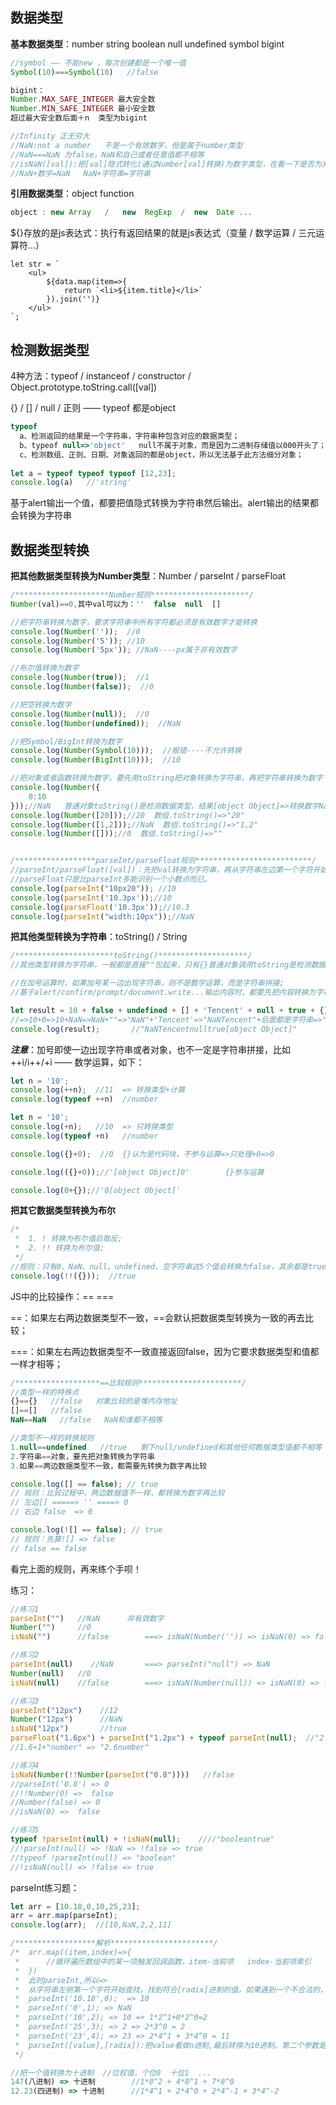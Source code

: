 ## 数据类型

**基本数据类型**：number    string    boolean   null    undefined    symbol     bigint

```javascript
//symbol —— 不能new ，每次创建都是一个唯一值
Symbol(10)===Symbol(10)   //false

bigint：
Number.MAX_SAFE_INTEGER 最大安全数
Number.MIN_SAFE_INTEGER 最小安全数
超过最大安全数后面＋n  类型为bigint

//Infinity 正无穷大
//NaN:not a number   不是一个有效数字，但是属于number类型
//NaN===NaN 为false，NaN和自己或者任意值都不相等
//isNaN([val]):把[val]隐式转化(通过Number[val]转换)为数字类型，在看一下是否为非有效数字，如果确实是非有效数字，结果返回true，反之如果是有效数字，返回结果为false
//NaN+数字=NaN   NaN+字符串=字符串
```

**引用数据类型**：object   function

```javascript
object : new Array   /   new  RegExp  /  new  Date ...
```

${}存放的是js表达式：执行有返回结果的就是js表达式（变量 / 数学运算 / 三元运算符...）

```vue
let str = `
	<ul>
		${data.map(item=>{
            return `<li>${item.title}</li>`
        }).join('')}
	</ul>
`;
```

## 检测数据类型

4种方法：typeof  /  instanceof / constructor / Object.prototype.toString.call([val])

{} / [] / null / 正则  —— typeof  都是object

```javascript
typeof
  a、检测返回的结果是一个字符串，字符串种包含对应的数据类型；
  b、typeof null=>'object'   null不属于对象，而是因为二进制存储值以000开头了；检测对象细分的类型也都是'object'
  c、检测数组、正则、日期、对象返回的都是object，所以无法基于此方法细分对象；
  
let a = typeof typeof typeof [12,23];
console.log(a)   //'string'
```

基于alert输出一个值，都要把值隐式转换为字符串然后输出。alert输出的结果都会转换为字符串



## 数据类型转换

**把其他数据类型转换为Number类型**：Number / parseInt / parseFloat

```javascript
/*********************Number规则**********************/
Number(val)==0,其中val可以为：''  false  null  []

//把字符串转换为数字，要求字符串中所有字符都必须是有效数字才能转换
console.log(Number(''));  //0
console.log(Number('5')); //10
console.log(Number('5px')); //NaN----px属于非有效数字

//布尔值转换为数字
console.log(Number(true));  //1
console.log(Number(false));  //0

//把空转换为数字
console.log(Number(null));  //0
console.log(Number(undefined));  //NaN

//把Symbol/BigInt转换为数字
console.log(Number(Symbol(10)));  //报错----不允许转换
console.log(Number(BigInt(10)));  //10

//把对象或者函数转换为数字，要先用toString把对象转换为字符串，再把字符串转换为数字
console.log(Number({
    0:10
}));//NaN   普通对象toString()是检测数据类型，结果[object Object]=>转换数字NaN
console.log(Number([20]));//20  数组.toString()=>"20"
console.log(Number([1,2]));//NaN  数组.toString()=>"1,2"
console.log(Number([]));//0  数组.toString()=>""


/******************parseInt/parseFloat规则**************************/
//parseInt/parseFloat([val])：先把val转换为字符串，再从字符串左边第一个字符开始查找，把所有找到的有效数字变为数字，直到遇到一个非有效数字则停止查找，如果一个有效数字字符都没找到，返回结果NaN；
//parseFloat只是比parseInt多能识别一个小数点而已。
console.log(parseInt("10px20")); //10
console.log(parseInt('10.3px'));//10
console.log(parseFloat('10.3px'));//10.3
console.log(parseInt("width:10px"));//NaN
```

**把其他类型转换为字符串**：toString() / String

```javascript
/**********************toString()********************/
//其他类型转换为字符串，一般都是直接""包起来，只有{}普通对象调用toString是检测数据类型，因为调用了Object.prototype.toString，返回结果："[object Object]"，转换为数字NaN。

//在加号运算时，如果加号某一边出现字符串，则不是数学运算，而是字符串拼接;
//基于alert/confirm/prompt/document.write...输出内容时，都要先把内容转换为字符串再输出;

let result = 10 + false + undefined + [] + 'Tencent' + null + true + {};
//=>10+0=>10+NaN=>NaN+""=>"NaN"+'Tencent'=>"NaNTencent"+后面都是字符串=>"NaNTencentnulltrue[object Object]"
console.log(result);       //"NaNTencentnulltrue[object Object]"
```

***注意***：加号即使一边出现字符串或者对象，也不一定是字符串拼接，比如   ++i/i++/+i —— 数学运算，如下：

```javascript
let n = '10';
console.log(++n);  //11  => 转换类型+计算
console.log(typeof ++n)  //number

let n = '10';
console.log(+n);   //10  => 只转换类型
console.log(typeof +n)   //number

console.log({}+0);  //0  {}认为是代码块，不参与运算=>只处理+0=>0

console.log(({}+0));//'[object Object]0'        {}参与运算

console.log(0+{});//'0[object Object]' 
```

**把其它数据类型转换为布尔**

```javascript
/*
 *  1. ! 转换为布尔值后取反;
 *  2. !! 转换为布尔值;
 */
//规则：只有0、NaN、null、undefined、空字符串这5个值会转换为false，其余都是true;
console.log(!!({}));  //true
```

JS中的比较操作：==   ===

==：如果左右两边数据类型不一致，==会默认把数据类型转换为一致的再去比较；

===：如果左右两边数据类型不一致直接返回false，因为它要求数据类型和值都一样才相等；

```javascript
/*******************==比较规则***********************/
//类型一样的特殊点
{}=={}   //false   对象比较的是堆内存地址
[]==[]   //false
NaN==NaN   //false   NaN和谁都不相等

//类型不一样的转换规则
1.null==undefined   //true   剩下null/undefined和其他任何数据类型值都不相等
2.字符串==对象，要先把对象转换为字符串
3.如果==两边数据类型不一致，都需要先转换为数字再比较

console.log([] == false); // true  
// 规则：比较过程中，两边数据值不一样，都转换为数字再比较
// 左边[] =====> '' ====> 0
// 右边 false  => 0

console.log(![] == false); // true
// 规则：先算![] => false
// false == false
```



看完上面的规则，再来练个手呗！

练习：

```javascript
//练习1
parseInt("")   //NaN      非有效数字
Number("")     //0
isNaN("")      //false        ===> isNaN(Number('')) => isNaN(0) => false

//练习2
parseInt(null)    //NaN       ===> parseInt("null") => NaN
Number(null)   //0
isNaN(null)    //false        ===> isNaN(Number(null)) => isNaN(0) => false

//练习3
parseInt("12px")    //12
Number("12px")      //NaN
isNaN("12px")       //true
parseFloat("1.6px") + parseInt("1.2px") + typeof parseInt(null);  //"2.6number"
//1.6+1+"number" => "2.6number"

//练习4
isNaN(Number(!!Number(parseInt("0.8"))))   //false
//parseInt('0.8') => 0
//!!Number(0) =>  false
//Number(false) => 0
//isNaN(0) =>  false

//练习5
typeof !parseInt(null) + !isNaN(null);    ////"booleantrue"
//!parseInt(null) => !NaN => !false => true
//typeof !parseInt(null) => "boolean"
//!isNaN(null) => !false => true
```



parseInt练习题：

```javascript
let arr = [10.18,0,10,25,23];
arr = arr.map(parseInt);
console.log(arr);  //[10,NaN,2,2,11]

/******************解析***********************/
/*	arr.map((item,index)=>{
 *		//循环遍历数组中的某一项触发回调函数，item-当前项   index-当前项索引
 *  })
 *  此时parseInt,所以=>
 *  从字符串左侧第一个字符开始查找，找到符合[radix]进制的值，如果遇到一个不合法的，则停止查找，把找到的值变为数字，在按照把[radix]转换成十进制的规则处理.
 *  parseInt('10.18',0);  => 10
 *  parseInt('0',1); => NaN
 *  parseInt('10',2); => 10 => 1*2^1+0*2^0=2
 *  parseInt('25',3); => 2 => 2*3^0 = 2
 *  parseInt('23',4); => 23 => 2*4^1 + 3*4^0 = 11
 *  parseInt([value],[radix]):把value看做n进制,最后转换为10进制。第二个参数是一个进制，不写或者写0都默认按照10进制处理(特殊情况：如果以0X开头，  默认值是16进制).进制取值范围为2~36之间，如果不在这之间，整个程序运行结果一定是NaN;
 */

//把一个值转换为十进制  //位权值，个位0  十位1  ...
147(八进制) => 十进制        //1*8^2 + 4*8^1 + 7*8^0 
12.23(四进制) => 十进制      //1*4^1 + 2*4^0 + 2*4^-1 + 3*4^-2
```

